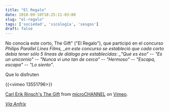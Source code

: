 ```yaml
---
title: "El Regalo"
date: 2010-09-10T18:25:11-03:00
slug: "el-regalo"
tags: ['sociedad', 'sicología', 'sesgos']
draft: false
---
```


No conocía este corto, The Gift" ("El Regalo"), que participó en el
concurso *Philips Parallel Lines Films, \_en este concurso se estableció
que cada corto debía tener sólo 5 líneas de diálogo pre establecidas:
_"Qué es éso" -- "Es un unicornio" -- "Nunca vi uno tan de cerca" --
"Hermoso" -- "Escapa, escapa" -- "Lo siento"*.


Que lo disfruten

{{<vimeo 13551796>}}

[Carl Erik Rinsch\'s The Gift](http://vimeo.com/13551796) from
[microCHANNEL](http://vimeo.com/microchannel) on
[Vimeo](http://vimeo.com).

*[Vía Anfrix](http://www.anfrix.com/2010/08/the-gift-y-su-posible-pelicula/)*
